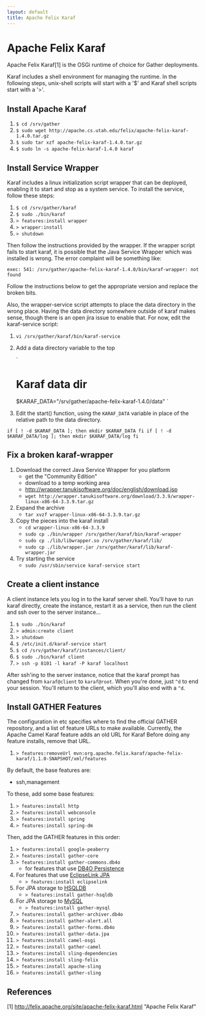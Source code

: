 ```yaml
---
layout: default
title: Apache Felix Karaf
---
```


Apache Felix Karaf
==================
Apache Felix Karaf[1] is the OSGi runtime of choice for Gather 
deployments.

Karaf includes a shell environment for managing the runtime. In the
following steps, unix-shell scripts will start with a '$' and Karaf
shell scripts start with a '>'.

Install Apache Karaf
--------------------

1. `$ cd /srv/gather`
2. `$ sudo wget http://apache.cs.utah.edu/felix/apache-felix-karaf-1.4.0.tar.gz`
3. `$ sudo tar xzf apache-felix-karaf-1.4.0.tar.gz`
4. `$ sudo ln -s apache-felix-karaf-1.4.0 karaf`

Install Service Wrapper
-----------------------
Karaf includes a linux initialization script wrapper that can be
deployed, enabling it to start and stop as a system service.
To install the service, follow these steps:

1. `$ cd /srv/gather/karaf`
2. `$ sudo ./bin/karaf`
3. `> features:install wrapper`
4. `> wrapper:install`
5. `> shutdown`

Then follow the instructions provided by the wrapper. If the wrapper
script fails to start karaf, it is possible that the Java Service 
Wrapper which was installed is wrong. The error complaint will be
something like:

    exec: 541: /srv/gather/apache-felix-karaf-1.4.0/bin/karaf-wrapper: not found

Follow the instructions below to get the appropriate version and 
replace the broken bits. 

Also, the wrapper-service script attempts to place the data directory
in the wrong place. Having the data directory somewhere outside of 
karaf makes sense, though there is an open jira issue to enable that.
For now, edit the karaf-service script:

1. `vi /srv/gather/karaf/bin/karaf-service`
2. Add a data directory variable to the top
   
   `
    # Karaf data dir
    $KARAF_DATA="/srv/gather/apache-felix-karaf-1.4.0/data"
    `
   
3. Edit the start() function, using the `KARAF_DATA` variable
   in place of the relative path to the data directory.

  `
        if [ ! -d $KARAF_DATA ]; then
            mkdir $KARAF_DATA
        fi
        if [ ! -d $KARAF_DATA/log ]; then
            mkdir $KARAF_DATA/log
        fi
  `

Fix a broken karaf-wrapper
--------------------------

1. Download the correct Java Service Wrapper for you platform
   * get the "Community Edition"
   * download to a temp working area
   * http://wrapper.tanukisoftware.org/doc/english/download.jsp
   * `wget http://wrapper.tanukisoftware.org/download/3.3.9/wrapper-linux-x86-64-3.3.9.tar.gz`
2. Expand the archive
   * `tar xvzf wrapper-linux-x86-64-3.3.9.tar.gz`
3. Copy the pieces into the karaf install
   * `cd wrapper-linux-x86-64-3.3.9`
   * `sudo cp ./bin/wrapper /srv/gather/karaf/bin/karaf-wrapper`
   * `sudo cp ./lib/libwrapper.so /srv/gather/karaf/lib/`
   * `sudo cp ./lib/wrapper.jar /srv/gather/karaf/lib/karaf-wrapper.jar`
4. Try starting the service
   * `sudo /usr/sbin/service karaf-service start`

Create a client instance
------------------------
A client instance lets you log in to the karaf server shell. 
You'll have to run karaf directly, create the instance, 
restart it as a service, then run the client and ssh over
to the server instance...

1. `$ sudo ./bin/karaf`
2. `> admin:create client`
3. `> shutdown`
4. `$ /etc/init.d/karaf-service start`
5. `$ cd /srv/gather/karaf/instances/client/`
6. `$ sudo ./bin/karaf client`
7. `> ssh -p 8101 -l karaf -P karaf localhost`

After ssh'ing to the server instance, notice that the karaf
prompt has changed from `karaf@client` to `karaf@root`.
When you're done, just `^d` to end your session. You'll return
to the client, which you'll also end with a `^d`.

Install GATHER Features
-----------------------
The configuration in etc specifies where to find the official GATHER
repository, and a list of feature URLs to make available. Currently,
the Apache Camel Karaf feature adds an old URL for Karaf Before doing
any feature installs, remove that URL.

1. `> features:removeUrl mvn:org.apache.felix.karaf/apache-felix-karaf/1.1.0-SNAPSHOT/xml/features`

By default, the base features are:

* ssh,management

To these, add some base features:

1. `> features:install http`
2. `> features:install webconsole`
3. `> features:install spring`
4. `> features:install spring-dm`

Then, add the GATHER features in this order:

1. `> features:install google-peaberry`
2. `> features:install gather-core`
3. `> features:install gather-commons.db4o`
   * for features that use [DB4O Persistence](http://www.db4o.com/)
4. For features that use [EclipseLink JPA](http://www.eclipse.org/eclipselink/)
   * `> features:install eclipselink`
5. For JPA storage to [HSQLDB](http://hsqldb.org/)
   * `> features:install gather-hsqldb`
6. For JPA storage to [MySQL](http://www.mysql.com/)
   * `> features:install gather-mysql`
7. `> features:install gather-archiver.db4o`
8. `> features:install gather-alert.all`
9. `> features:install gather-forms.db4o`
10. `> features:install gather-data.jpa`
11. `> features:install camel-osgi`
12. `> features:install gather-camel`
13. `> features:install sling-dependencies`
14. `> features:install sling-felix`
15. `> features:install apache-sling`
16. `> features:install gather-sling`

References
----------

[1] http://felix.apache.org/site/apache-felix-karaf.html "Apache Felix Karaf"


